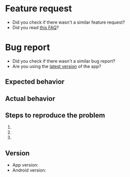 # Feature request

* Did you check if there wasn't a similar feature request?
* Did you read [this FAQ](https://github.com/M66B/open-source-email/blob/master/FAQ.md#FAQ15)?

# Bug report

* Did you check if there wasn't a similar bug report?
* Are you using the [latest version](https://github.com/M66B/open-source-email/releases) of the app?

## Expected behavior


## Actual behavior


## Steps to reproduce the problem

1.
1.
1.

## Version

* App version:
* Android version:
